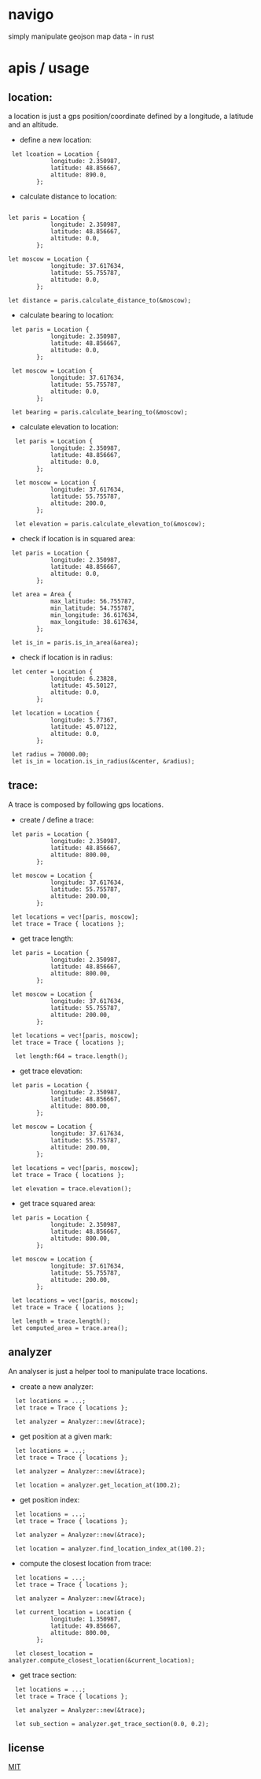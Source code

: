 # navigo

simply manipulate geojson map data - in rust


# apis / usage

## location:

a location is just a gps position/coordinate defined by a longitude, a latitude and an altitude.

- define a new location:

```
 let lcoation = Location {
            longitude: 2.350987,
            latitude: 48.856667,
            altitude: 890.0,
        };
```

- calculate distance to location:

```

let paris = Location {
            longitude: 2.350987,
            latitude: 48.856667,
            altitude: 0.0,
        };

let moscow = Location {
            longitude: 37.617634,
            latitude: 55.755787,
            altitude: 0.0,
        };
        
let distance = paris.calculate_distance_to(&moscow);
```


- calculate bearing to location:

```
 let paris = Location {
            longitude: 2.350987,
            latitude: 48.856667,
            altitude: 0.0,
        };

 let moscow = Location {
            longitude: 37.617634,
            latitude: 55.755787,
            altitude: 0.0,
        };

 let bearing = paris.calculate_bearing_to(&moscow);

```

- calculate elevation to location:

```
  let paris = Location {
            longitude: 2.350987,
            latitude: 48.856667,
            altitude: 0.0,
        };

  let moscow = Location {
            longitude: 37.617634,
            latitude: 55.755787,
            altitude: 200.0,
        };

  let elevation = paris.calculate_elevation_to(&moscow);

```

- check if location is in squared area:

```
 let paris = Location {
            longitude: 2.350987,
            latitude: 48.856667,
            altitude: 0.0,
        };

 let area = Area {
            max_latitude: 56.755787,
            min_latitude: 54.755787,
            min_longitude: 36.617634,
            max_longitude: 38.617634,
        };

 let is_in = paris.is_in_area(&area);

```

- check if location is in radius:

```
 let center = Location {
            longitude: 6.23828,
            latitude: 45.50127,
            altitude: 0.0,
        };
        
 let location = Location {
            longitude: 5.77367,
            latitude: 45.07122,
            altitude: 0.0,
        };

 let radius = 70000.00;
 let is_in = location.is_in_radius(&center, &radius);

```

## trace: 

A trace is composed by following gps locations.

- create / define a trace:

```
 let paris = Location {
            longitude: 2.350987,
            latitude: 48.856667,
            altitude: 800.00,
        };

 let moscow = Location {
            longitude: 37.617634,
            latitude: 55.755787,
            altitude: 200.00,
        };
        
 let locations = vec![paris, moscow];
 let trace = Trace { locations };
```

- get trace length: 


```
 let paris = Location {
            longitude: 2.350987,
            latitude: 48.856667,
            altitude: 800.00,
        };

 let moscow = Location {
            longitude: 37.617634,
            latitude: 55.755787,
            altitude: 200.00,
        };
        
 let locations = vec![paris, moscow];
 let trace = Trace { locations };
 
  let length:f64 = trace.length();
```

- get trace elevation: 

```
 let paris = Location {
            longitude: 2.350987,
            latitude: 48.856667,
            altitude: 800.00,
        };

 let moscow = Location {
            longitude: 37.617634,
            latitude: 55.755787,
            altitude: 200.00,
        };
        
 let locations = vec![paris, moscow];
 let trace = Trace { locations };
 
 let elevation = trace.elevation();
```

- get trace squared area: 

```
 let paris = Location {
            longitude: 2.350987,
            latitude: 48.856667,
            altitude: 800.00,
        };

 let moscow = Location {
            longitude: 37.617634,
            latitude: 55.755787,
            altitude: 200.00,
        };
        
 let locations = vec![paris, moscow];
 let trace = Trace { locations };
 
 let length = trace.length();
 let computed_area = trace.area();
```

## analyzer

An analyser is just a helper tool to manipulate trace locations.

- create a new analyzer: 

```
  let locations = ...;
  let trace = Trace { locations };
  
  let analyzer = Analyzer::new(&trace);
```

- get position at a given mark: 

```
  let locations = ...;
  let trace = Trace { locations };
  
  let analyzer = Analyzer::new(&trace);
  
  let location = analyzer.get_location_at(100.2);
```

- get position index:

```
  let locations = ...;
  let trace = Trace { locations };
  
  let analyzer = Analyzer::new(&trace);
  
  let location = analyzer.find_location_index_at(100.2);
```

- compute the closest location from trace:

```
  let locations = ...;
  let trace = Trace { locations };
  
  let analyzer = Analyzer::new(&trace);
  
  let current_location = Location {
            longitude: 1.350987,
            latitude: 49.856667,
            altitude: 800.00,
        };
  
  let closest_location = analyzer.compute_closest_location(&current_location);
```


- get trace section: 

```
  let locations = ...;
  let trace = Trace { locations };
  
  let analyzer = Analyzer::new(&trace);
  
  let sub_section = analyzer.get_trace_section(0.0, 0.2);
```



## license

[MIT](LICENSE)
